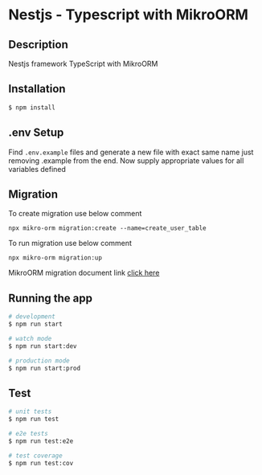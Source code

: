# Nestjs - Typescript with MikroORM

## Description

Nestjs framework TypeScript with MikroORM

## Installation

```bash
$ npm install
```

## .env Setup

Find `.env.example` files and generate a new file with exact same name just removing .example from the end. Now supply appropriate values for all variables defined

## Migration

To create migration use below comment

```
npx mikro-orm migration:create --name=create_user_table
```

To run migration use below comment

```
npx mikro-orm migration:up
```

MikroORM migration document link [click here](https://mikro-orm.io/docs/migrations)

## Running the app

```bash
# development
$ npm run start

# watch mode
$ npm run start:dev

# production mode
$ npm run start:prod
```

## Test

```bash
# unit tests
$ npm run test

# e2e tests
$ npm run test:e2e

# test coverage
$ npm run test:cov
```
